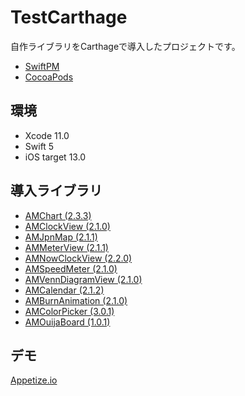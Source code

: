 # TestCarthage

自作ライブラリをCarthageで導入したプロジェクトです。

* [SwiftPM](https://github.com/adventam10/TestSwiftPM)
* [CocoaPods](https://github.com/adventam10/TestCocoaPods)

## 環境
* Xcode 11.0
* Swift 5
* iOS target 13.0

## 導入ライブラリ
* [AMChart (2.3.3)](https://github.com/adventam10/AMChart)
* [AMClockView (2.1.0)](https://github.com/adventam10/AMClockView)
* [AMJpnMap (2.1.1)](https://github.com/adventam10/AMJpnMapView)
* [AMMeterView (2.1.1)](https://github.com/adventam10/AMMeterView)
* [AMNowClockView (2.2.0)](https://github.com/adventam10/AMNowClockView)
* [AMSpeedMeter (2.1.0)](https://github.com/adventam10/AMSpeedMeter)
* [AMVennDiagramView (2.1.0)](https://github.com/adventam10/AMVennDiagramView)
* [AMCalendar (2.1.2)](https://github.com/adventam10/AMCalendar)
* [AMBurnAnimation (2.1.0)](https://github.com/adventam10/AMBurnAnimation)
* [AMColorPicker (3.0.1)](https://github.com/adventam10/AMColorPicker)
* [AMOuijaBoard (1.0.1)](https://github.com/adventam10/AMOuijaBoard)

## デモ
[Appetize.io](https://appetize.io/app/guqh2v7qunv6j6q976eup40rx4?device=iphone11promax&scale=75&orientation=portrait&osVersion=13.1)
